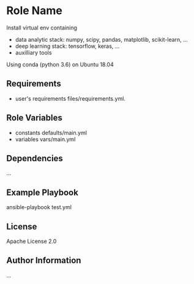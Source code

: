 Role Name
=========

Install virtual env containing 
- data analytic stack: numpy, scipy, pandas, matplotlib, scikit-learn, ... 
- deep learning stack: tensorflow, keras, ... 
- auxilliary tools

Using conda (python 3.6) on Ubuntu 18.04

Requirements
------------

- user's requirements files/requirements.yml.

Role Variables
--------------

- constants defaults/main.yml 
- variables vars/main.yml

Dependencies
------------

...

Example Playbook
----------------

ansible-playbook test.yml

License
-------

Apache License 2.0

Author Information
------------------

...
